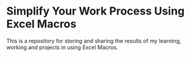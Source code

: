 Simplify Your Work Process Using Excel Macros
=============================================

This is a repository for storing and sharing the results of my learning, working and projects in using Excel Macros.
